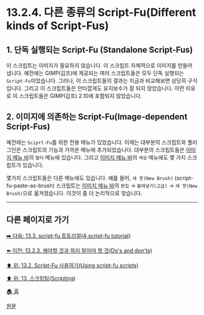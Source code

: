 # 13.2.4. 다른 종류의 Script-Fu(Different kinds of Script-Fus)
## 1. 단독 실행되는 Script-Fu (Standalone Script-Fus)
이 스크립트는 이미지가 필요하지 않습니다. 이 스크립트 자체적으로 이미지를 만들어 냅니다. 예전에는 GIMP(김프)에 제공되는 여러 스크립트들은 모두 단독 실행되는 `Script-Fu`이었습니다. 그러나, 이 스크립트들의 결과는 지금과 비교해보면 상당히 구식입니다. 그리고 이 스크립트들은 안타깝게도 유지보수가 잘 되지 않았습니다. 이런 이유로 이 스크립트들은 GIMP(김프) 2.10에 포함되지 않았습니다.

## 2. 이미지에 의존하는 Script-Fu(Image-dependent Script-Fus)
예전에는 `Sciprt-Fu`를 위한 전용 메뉴가 있었습니다. 이제는 대부분의 스크립트와 플러그인은 스크립트의 기능과 가까운 메뉴에 추가되었습니다. 대부분의 스크립트들은 [이미지 메뉴 바](./03-02-02-02-image-menu.md)의 `필터` 메뉴에 있습니다. 그리고 [이미지 메뉴 바](./03-02-02-02-image-menu.md)의 `색상` 메뉴에도 몇 가지 스크립트가 있습니다.

몇가지 스크립트들은 다른 메뉴에도 있습니다. 예를 들어, `새 붓(New Brush)` (script-fu-paste-as-brush) 스크립트는 [이미지 메뉴 바](./03-02-02-02-image-menu.md)의 `편집` → `붙여넣기(고급)` → `새 붓(New Brush)`으로 옮겨졌습니다. 이것이 좀 더 논리적으로 맞습니다.

***

## 다른 페이지로 가기

[➡️ 다음: 13.3. script-fu 튜토리얼(A script-fu tutorial)](./13-03-00-a-script-fu-tutorial.md)

[⬅️ 이전: 13.2.3. 해야할 것과 하지 말아야 할 것(Do's and don'ts)](./13-02-03-do-s-and-don-ts.md)

[⬆️ 위: 13.2. Script-Fu 사용하기(Using script-fu scripts)](./13-02-00-using-script-fu-scripts.md)

[⬆️ 위: 13. 스크립팅(Scripting)](./13-00-scripting.md)

[🏠 홈](./00-home.md)

[원문](https://docs.gimp.org/2.10/ko/common-script-fu-errors.html)
